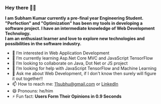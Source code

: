 ### Hey there 👋😄

**I am Subham Kumar currently a pre-final year Engineering Student. "Perfection" and "Optimization" has been my tools in developing a software project. I have an intermediate knowledge of Web Development Technology.**  
**I am an enthusiast learner and love to explore new technologies and possibilities in the software industry.**  

  

- 👀 I’m interested in Web Application Development
- 🌱 I’m currently learning Asp.Net Core MVC and JavaScript TensorFlow
- 👯 I’m looking to collaborate on Java, Dot Net or JS project
- 🤔 I’m looking for help with JavaScript TensorFlow and Machine Learning
- 💬 Ask me about Web Development, if I don't know then surely will figure it out together!!
- 📫 How to reach me: 11subhu@gmail.com or [LinkedIn](https://www.linkedin.com/in/subham-kumar-3133781b0?lipi=urn%3Ali%3Apage%3Ad_flagship3_profile_view_base_contact_details%3BJRo7XDNXTaKoihLC5uhL9w%3D%3D)
- 😄 Pronouns: he/him
- ⚡ Fun fact: **Users Form Their Opinions in 0.9 Seconds**
